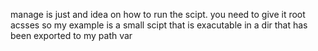 manage is just and idea on how to run the scipt.
you need to give it root acsses so my example is a small scipt that is exacutable in a dir that has been exported to my path var

